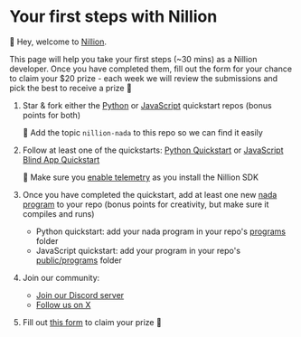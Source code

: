 # Your first steps with Nillion

👋 Hey, welcome to [Nillion](https://docs.nillion.com/).

This page will help you take your first steps (~30 mins) as a Nillion developer. Once you have completed them, fill out the form for your chance to claim your $20 prize - each week we will review the submissions and pick the best to receive a prize 🎉

1. Star & fork either the [Python](https://github.com/NillionNetwork/nillion-python-starter) or [JavaScript](https://github.com/NillionNetwork/cra-nillion) quickstart repos (bonus points for both)

   🚨 Add the topic `nillion-nada` to this repo so we can find it easily

2. Follow at least one of the quickstarts: [Python Quickstart](/python-quickstart) or [JavaScript Blind App Quickstart](/quickstart)

   🚨 Make sure you [enable telemetry](/nillion-sdk-and-tools#installation) as you install the Nillion SDK

3. Once you have completed the quickstart, add at least one new [nada program](/nada-lang-programs) to your repo (bonus points for creativity, but make sure it compiles and runs)

   - Python quickstart: add your nada program in your repo's [programs](https://github.com/NillionNetwork/nillion-python-starter/tree/main/programs) folder
   - JavaScript quickstart: add your program in your repo's [public/programs](https://github.com/NillionNetwork/cra-nillion/tree/main/public/programs) folder

4. Join our community:

   - [Join our Discord server](https://discord.com/invite/nillionnetwork)
   - [Follow us on X](https://x.com/nillionnetwork)

5. Fill out [this form](https://forms.gle/TXhKmEjjrRhFYtf48) to claim your prize 🎉
